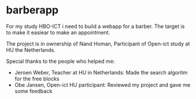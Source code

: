 # barberapp
For my study HBO-ICT i need to build a webapp for a barber. The target is to make it easiear to make an appointment.

The project is in ownership of Nand Homan, Participant of Open-ict study at HU the Netherlands.

Special thanks to the people who helped me:
- Jeroen Weber, Teacher at HU in Netherlands: Made the search algoritm for the free blocks
- Obe Jansen, Open-ict HU participant: Reviewed my project and gave me some feedback



